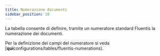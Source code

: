 ```yaml
---
title: Numerazione documenti
sidebar_position: 10
---
```


La tabella consente di definire, tramite un numeratore standard Fluentis la numerazione dei documenti.

Per la definizione dei campi del numeratore si veda [**qui**configurations/tables/fluentis-numerations).